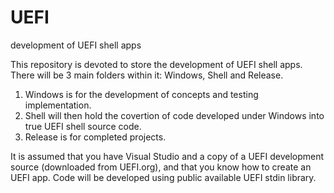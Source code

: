 # UEFI
development of UEFI shell apps

This repository is devoted to store the development of UEFI shell apps.
There will be 3 main folders within it: Windows, Shell and Release.
1) Windows is for the development of concepts and testing implementation.
2) Shell will then hold the covertion of code developed under Windows
   into true UEFI shell source code.
3) Release is for completed projects.

It is assumed that you have Visual Studio and a copy of a UEFI development
source (downloaded from UEFI.org), and that you know how to create an
UEFI app. Code will be developed using public available UEFI stdin library.
